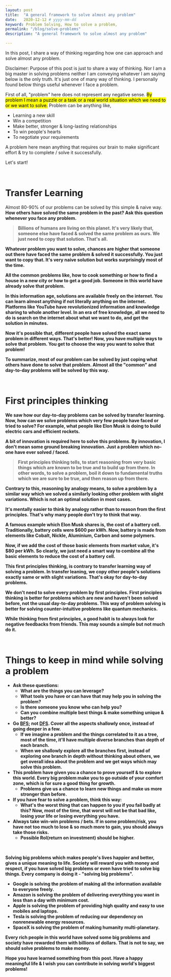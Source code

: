 ```yaml
---
layout: post
title:  "A general framework to solve almost any problem"
date:   2020-12-12 # yyyy-mm-dd
keyword: Problem Solving, How to solve a problem,  
permalink: "/blog/solve-problems"
description: "A general framework to solve almost any problem"

---
```


In this post, I share a way of thinking regarding how one can approach and solve almost any problem.

Disclaimer: Purpose of this post is just to share a way of thinking. Nor I am a big master in solving problems neither I am conveying whatever I am saying below is the only truth. It's just one of many way of thinking. 
I personally found below things useful whenever I face a problem.

First of all, "problem" here does not represent any negative sense. <mark>By problem I mean a puzzle or a task or a real world situation which we need to or we want to solve.</mark>
Problem can be anything like, 
- Learning a new skill
- Win a competition
- Make better, stronger & long-lasting relationships
- To win people's hearts
- To negotiate your requirements

A problem here mean anything that requires our brain to make significant effort & try to complete / solve it successfully.

Let's start!

<br/>

# Transfer Learning

Almost 80-90% of our problems can be solved by this simple & naive way. <b>How others have solved the same problem in the past?<b> Ask this question whenever you face any problem. 

> Billions of humans are living on this planet. It's very likely that, someone else have faced & solved the same problem as ours. We just need to copy that solution. That's all.

Whatever problem you want to solve, chances are higher that someone out there have faced the same problem & solved it successfully. You just want to copy that. 
It's very naive solution but works surprisingly most of the time.

All the common problems like, how to cook something or how to find a house in a new city or how to get a good job. Someone in this world have already solve that problem.

In this information age, solutions are available freely on the internet. You can learn almost anything if not literally anything on the internet. Platforms like YouTube have revolutionized information and knowledge sharing to whole another level.
In an era of free knowledge, all we need to do is search on the internet about what we want to do, and get the solution in minutes.

Now it's possible that, different people have solved the exact same problem in different ways. That's better! Now, you have multiple ways to solve that problem. You get to choose the way you want to solve that problem!

To summarize, most of our problem can be solved by just coping what others have done to solve that problem. 
Almost all the "common" and day-to-day problems will be solved by this way. 

<br/>

# First principles thinking

We saw how our day-to-day problems can be solved by transfer learning. Now, how can we solve problems which very few people have faced or tried to solve? For example, what people like Elon Musk is doing to build electric cars and efficient rockets.

A bit of <b>innovation</b> is required here to solve this problems. By innovation, I don't mean some ground breaking innovation. Just a problem which no-one have ever solved / faced.

> First principles thinking tells, to start reasoning from very basic things which are known to be true and to build up from there.
In other words, to solve a problem, boil it down to fundamental truths which we are sure to be true, and then reason up from there. 

Contrary to this, reasoning by analogy means, to solve a problem by a similar way which we solved a similarly looking other problem with slight variations. Which is not an optimal solution in most cases.

It's mentally easier to think by analogy rather than to reason from the first principles. That's why many people don't try to think that way.  

A famous example which Elon Musk shares is, the cost of a battery cell. Traditionally, battery cells were $600 per kWh. Now, battery is made from elements like Cobalt, Nickle, Aluminium, Carbon and some polymers. 

Now, if we add the cost of those basic elements from market value, it's $80 per kWh. So clearly, we just need a smart way to combine all the basic elements to reduce the cost of a battery cell.

This first principles thinking, is contrary to transfer learning way of solving a problem. In transfer leaning, we copy other people's solutions exactly same or with slight variations. That's okay for day-to-day problems.

We don't need to solve every problem by first principles. First principles thinking is better for problems which are new and haven't been solved before, not the usual day-to-day problems. This way of problem solving is better for solving counter-intuitive problems like quantum mechanics.

While thinking from first principles, a good habit is to always look for negative feedbacks from friends. This may sounds a simple but not much do it.

<br/>

# Things to keep in mind while solving a problem

- Ask these questions:
    - What are the things you can leverage? 
    - What tools you have or can have that may help you in solving the problem?
    - Is there someone you know who can help you?
    - Can you combine multiple best things & make something unique & better?
- Go [BFS](https://en.wikipedia.org/wiki/Breadth-first_search); not [DFS](https://en.wikipedia.org/wiki/Depth-first_search). Cover all the aspects shallowly once, instead of going deeper in a few.
    - If we imagine a problem and the things correlated to it as a tree, most of the time, it'll have multiple diverse branches than depth of each branch.
    - When we shallowly explore all the branches first, instead of exploring one branch in depth without thinking about others, we get overall idea about the problem and we get ways which may solve this problem.
- This problem have given you a chance to prove yourself & to explore this world. Every big problem make you to go outside of your comfort zone, which is for sure a good thing for growth.
    - Problems give us a chance to learn new things and make us more stronger than before.
- If you have fear to solve a problem, think this way:
    - What's the worst thing that can happen to you if you fail badly at this? Now, most of the time, that worst will not be that bad like, losing your life or losing everything you have.
- Always take win-win problems / bets. If in some problem/risk, you have not too much to lose & so much more to gain, you should always take those risks.
    - Possible RoI(return on investment) should be higher.
    
<br/>
    
Solving big problems which makes people's lives happier and better, gives a unique meaning to life.
Society will reward you with money and respect, if you have solved big problems or even have tried to solve big things. Every company is doing it - "solving big problems". 
- Google is solving the problem of making all the information available to everyone freely.
- Amazon is solving the problem of delivering everything you want in less than a day with minimum cost.
- Apple is solving the problem of providing high quality and easy to use mobiles and laptops.
- Tesla is solving the problem of reducing our dependency on nonrenewable energy resources.  
- SpaceX is solving the problem of making humanity multi-planetary.

Every rich people in this world have solved some big problems and society have rewarded them with billions of dollars. That is not to say, we should solve problems to make money.

Hope you have learned something from this post. Have a happy meaningful life & I wish you can contribute in solving world's biggest problems!
